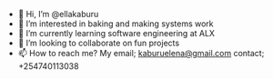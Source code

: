- 👋 Hi, I’m @ellakaburu
- 👀 I’m interested in baking and making systems work
- 🌱 I’m currently learning software engineering at ALX
- 💞️ I’m looking to collaborate on fun projects
- 📫 How to reach me? My email; kaburuelena@gmail.com
                          contact; +254740113038

<!---
ellakaburu/ellakaburu is a ✨ special ✨ repository because its `README.md` (this file) appears on your GitHub profile.
You can click the Preview link to take a look at your changes.
--->
